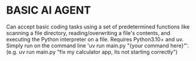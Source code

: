 # BASIC AI AGENT

Can accept basic coding tasks using a set of predetermined functions like scanning a file directory, reading/overwriting a file's contents, and executing the Python interpreter on a file. Requires Python3.10+ and uv. Simply run on the command line 'uv run main.py "{your command here}"'. (e.g. uv run main.py "fix my calculator app, its not starting correctly")